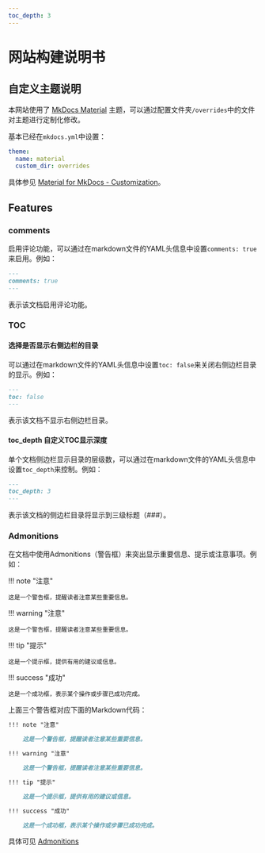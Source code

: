 ```yaml
---
toc_depth: 3
---
```


# 网站构建说明书

## 自定义主题说明

本网站使用了 [MkDocs Material](https://squidfunk.github.io/mkdocs-material/) 主题，可以通过配置文件夹`/overrides`中的文件对主题进行定制化修改。

基本已经在`mkdocs.yml`中设置：
```yaml
theme:
  name: material
  custom_dir: overrides
```

具体参见 [Material for MkDocs - Customization](https://squidfunk.github.io/mkdocs-material/customization/)。


## Features

### comments

启用评论功能，可以通过在markdown文件的YAML头信息中设置`comments: true`来启用。例如：

```markdown
---
comments: true
---
```
表示该文档启用评论功能。


### TOC

#### 选择是否显示右侧边栏的目录

可以通过在markdown文件的YAML头信息中设置`toc: false`来关闭右侧边栏目录的显示。例如：

```markdown
---
toc: false
---
```

表示该文档不显示右侧边栏目录。

#### toc_depth 自定义TOC显示深度

单个文档侧边栏显示目录的层级数，可以通过在markdown文件的YAML头信息中设置`toc_depth`来控制。例如：

```markdown
---
toc_depth: 3
---
```
表示该文档的侧边栏目录将显示到三级标题（###）。

### Admonitions

在文档中使用Admonitions（警告框）来突出显示重要信息、提示或注意事项。例如：

!!! note "注意"

    这是一个警告框，提醒读者注意某些重要信息。

!!! warning "注意"

    这是一个警告框，提醒读者注意某些重要信息。

!!! tip "提示"

    这是一个提示框，提供有用的建议或信息。

!!! success "成功"

    这是一个成功框，表示某个操作或步骤已成功完成。

上面三个警告框对应下面的Markdown代码：

```markdown
!!! note "注意"

    这是一个警告框，提醒读者注意某些重要信息。

!!! warning "注意"

    这是一个警告框，提醒读者注意某些重要信息。

!!! tip "提示"

    这是一个提示框，提供有用的建议或信息。

!!! success "成功"

    这是一个成功框，表示某个操作或步骤已成功完成。

```
具体可见 [Admonitions](https://squidfunk.github.io/mkdocs-material/reference/admonitions/?h=admonitions)
